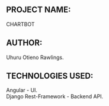 ## PROJECT NAME:
   CHARTBOT
## AUTHOR:
Uhuru Otieno Rawlings.
## TECHNOLOGIES USED:
Angular - UI.
<br>
Django Rest-Framework - Backend API.